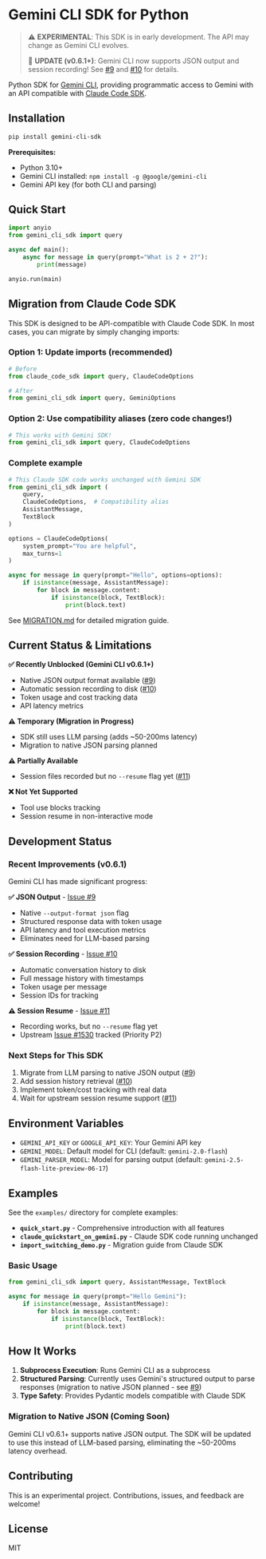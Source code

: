 # Gemini CLI SDK for Python

> ⚠️ **EXPERIMENTAL**: This SDK is in early development. The API may change as Gemini CLI evolves.
>
> 🎉 **UPDATE (v0.6.1+)**: Gemini CLI now supports JSON output and session recording! See [#9](https://github.com/oneryalcin/gemini-cli-sdk/issues/9) and [#10](https://github.com/oneryalcin/gemini-cli-sdk/issues/10) for details.

Python SDK for [Gemini CLI](https://github.com/google-gemini/gemini-cli), providing programmatic access to Gemini with an API compatible with [Claude Code SDK](https://github.com/anthropics/claude-code-sdk-python).

## Installation

```bash
pip install gemini-cli-sdk
```

**Prerequisites:**
- Python 3.10+
- Gemini CLI installed: `npm install -g @google/gemini-cli`
- Gemini API key (for both CLI and parsing)

## Quick Start

```python
import anyio
from gemini_cli_sdk import query

async def main():
    async for message in query(prompt="What is 2 + 2?"):
        print(message)

anyio.run(main)
```

## Migration from Claude Code SDK

This SDK is designed to be API-compatible with Claude Code SDK. In most cases, you can migrate by simply changing imports:

### Option 1: Update imports (recommended)
```python
# Before
from claude_code_sdk import query, ClaudeCodeOptions

# After  
from gemini_cli_sdk import query, GeminiOptions
```

### Option 2: Use compatibility aliases (zero code changes!)
```python
# This works with Gemini SDK!
from gemini_cli_sdk import query, ClaudeCodeOptions
```

### Complete example
```python
# This Claude SDK code works unchanged with Gemini SDK
from gemini_cli_sdk import (
    query,
    ClaudeCodeOptions,  # Compatibility alias
    AssistantMessage,
    TextBlock
)

options = ClaudeCodeOptions(
    system_prompt="You are helpful",
    max_turns=1
)

async for message in query(prompt="Hello", options=options):
    if isinstance(message, AssistantMessage):
        for block in message.content:
            if isinstance(block, TextBlock):
                print(block.text)
```

See [MIGRATION.md](MIGRATION.md) for detailed migration guide.

## Current Status & Limitations

**✅ Recently Unblocked (Gemini CLI v0.6.1+)**
- Native JSON output format available ([#9](https://github.com/oneryalcin/gemini-cli-sdk/issues/9))
- Automatic session recording to disk ([#10](https://github.com/oneryalcin/gemini-cli-sdk/issues/10))
- Token usage and cost tracking data
- API latency metrics

**⚠️ Temporary (Migration in Progress)**
- SDK still uses LLM parsing (adds ~50-200ms latency)
- Migration to native JSON parsing planned

**⚠️ Partially Available**
- Session files recorded but no `--resume` flag yet ([#11](https://github.com/oneryalcin/gemini-cli-sdk/issues/11))

**❌ Not Yet Supported**
- Tool use blocks tracking
- Session resume in non-interactive mode

## Development Status

### Recent Improvements (v0.6.1)

Gemini CLI has made significant progress:

**✅ JSON Output** - [Issue #9](https://github.com/oneryalcin/gemini-cli-sdk/issues/9)
- Native `--output-format json` flag
- Structured response data with token usage
- API latency and tool execution metrics
- Eliminates need for LLM-based parsing

**✅ Session Recording** - [Issue #10](https://github.com/oneryalcin/gemini-cli-sdk/issues/10)
- Automatic conversation history to disk
- Full message history with timestamps
- Token usage per message
- Session IDs for tracking

**⚠️ Session Resume** - [Issue #11](https://github.com/oneryalcin/gemini-cli-sdk/issues/11)
- Recording works, but no `--resume` flag yet
- Upstream [Issue #1530](https://github.com/google-gemini/gemini-cli/issues/1530) tracked (Priority P2)

### Next Steps for This SDK

1. Migrate from LLM parsing to native JSON output ([#9](https://github.com/oneryalcin/gemini-cli-sdk/issues/9))
2. Add session history retrieval ([#10](https://github.com/oneryalcin/gemini-cli-sdk/issues/10))
3. Implement token/cost tracking with real data
4. Wait for upstream session resume support ([#11](https://github.com/oneryalcin/gemini-cli-sdk/issues/11))

## Environment Variables

- `GEMINI_API_KEY` or `GOOGLE_API_KEY`: Your Gemini API key
- `GEMINI_MODEL`: Default model for CLI (default: `gemini-2.0-flash`)
- `GEMINI_PARSER_MODEL`: Model for parsing output (default: `gemini-2.5-flash-lite-preview-06-17`)

## Examples

See the `examples/` directory for complete examples:

- **`quick_start.py`** - Comprehensive introduction with all features
- **`claude_quickstart_on_gemini.py`** - Claude SDK code running unchanged
- **`import_switching_demo.py`** - Migration guide from Claude SDK

### Basic Usage

```python
from gemini_cli_sdk import query, AssistantMessage, TextBlock

async for message in query(prompt="Hello Gemini"):
    if isinstance(message, AssistantMessage):
        for block in message.content:
            if isinstance(block, TextBlock):
                print(block.text)
```

## How It Works

1. **Subprocess Execution**: Runs Gemini CLI as a subprocess
2. **Structured Parsing**: Currently uses Gemini's structured output to parse responses (migration to native JSON planned - see [#9](https://github.com/oneryalcin/gemini-cli-sdk/issues/9))
3. **Type Safety**: Provides Pydantic models compatible with Claude SDK

### Migration to Native JSON (Coming Soon)

Gemini CLI v0.6.1+ supports native JSON output. The SDK will be updated to use this instead of LLM-based parsing, eliminating the ~50-200ms latency overhead.

## Contributing

This is an experimental project. Contributions, issues, and feedback are welcome!

## License

MIT